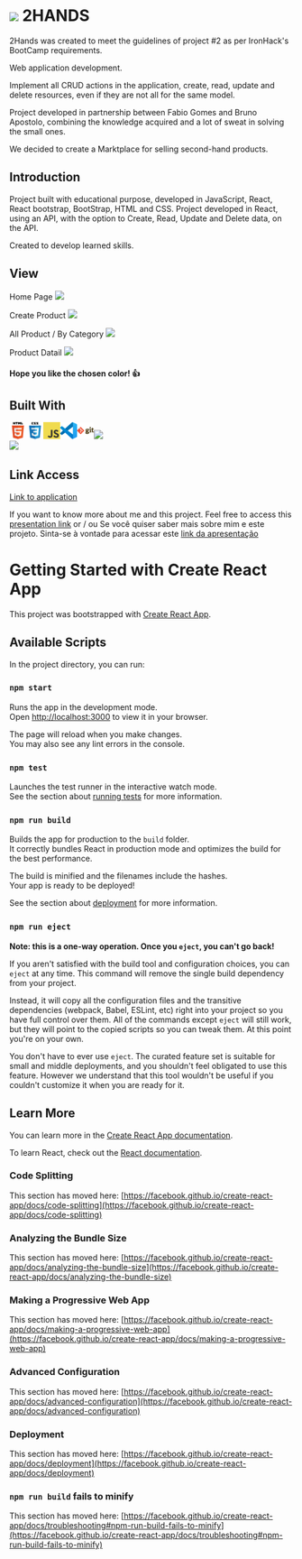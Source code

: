 # <code><img height="30" src="https://i.imgur.com/M6EU0Xr.png"></code> 2HANDS

2Hands was created to meet the guidelines of project #2 as per IronHack's BootCamp requirements.

Web application development.

Implement all CRUD actions in the application, create, read, update and delete resources, even if they are not all for the same model.

Project developed in partnership between Fabio Gomes and Bruno Apostolo, combining the knowledge acquired and a lot of sweat in solving the small ones.

We decided to create a Marktplace for selling second-hand products.

## Introduction

Project built with educational purpose, developed in JavaScript, React, React bootstrap, BootStrap, HTML and CSS.
Project developed in React, using an API, with the option to Create, Read, Update and Delete data, on the API.

Created to develop learned skills.

## View

Home Page
<code><img height="" src="https://i.imgur.com/wWPc0t9.png"></code>

Create Product
<code><img height="" src=" https://i.imgur.com/LGE4Oz6.png"></code>

All Product / By Category
<code><img height="" src=" https://i.imgur.com/mzApWK6.png"></code>

Product Datail
<code><img height="" src=" https://i.imgur.com/Iu6Q9pG.png"></code>

#### Hope you like the chosen color! 👍

## Built With

<code><img height="30" src="https://raw.githubusercontent.com/github/explore/80688e429a7d4ef2fca1e82350fe8e3517d3494d/topics/html/html.png"></code><code><img height="30" src="https://raw.githubusercontent.com/github/explore/80688e429a7d4ef2fca1e82350fe8e3517d3494d/topics/css/css.png"></code><code><img height="30" src="https://raw.githubusercontent.com/github/explore/80688e429a7d4ef2fca1e82350fe8e3517d3494d/topics/javascript/javascript.png"></code><code><img height="30" src="https://raw.githubusercontent.com/github/explore/80688e429a7d4ef2fca1e82350fe8e3517d3494d/topics/visual-studio-code/visual-studio-code.png"></code><code><img height="30" src="https://raw.githubusercontent.com/github/explore/80688e429a7d4ef2fca1e82350fe8e3517d3494d/topics/git/git.png"><img height="30" src="https://avatars.githubusercontent.com/u/6412038?s=280&v=4"> <img height="30" src="https://i.imgur.com/TMcPy5m.jpg"></code>

## Link Access

[Link to application](https://secondhands.netlify.app/)

If you want to know more about me and this project. Feel free to access this [presentation link](https://docs.google.com/presentation/d/1n85k9BQWHUHj2wgEwneYGcqpdxoWzULiYz8gY-2OGnY/edit?usp=sharing)
or / ou
Se você quiser saber mais sobre mim e este projeto. Sinta-se à vontade para acessar este [link da apresentação](https://docs.google.com/presentation/d/1a96r2ucxDOminL6b2sJGpslbIuP0mMQ-wBkL-M609F8/edit?usp=sharing)

# Getting Started with Create React App

This project was bootstrapped with [Create React App](https://github.com/facebook/create-react-app).

## Available Scripts

In the project directory, you can run:

### `npm start`

Runs the app in the development mode.\
Open [http://localhost:3000](http://localhost:3000) to view it in your browser.

The page will reload when you make changes.\
You may also see any lint errors in the console.

### `npm test`

Launches the test runner in the interactive watch mode.\
See the section about [running tests](https://facebook.github.io/create-react-app/docs/running-tests) for more information.

### `npm run build`

Builds the app for production to the `build` folder.\
It correctly bundles React in production mode and optimizes the build for the best performance.

The build is minified and the filenames include the hashes.\
Your app is ready to be deployed!

See the section about [deployment](https://facebook.github.io/create-react-app/docs/deployment) for more information.

### `npm run eject`

**Note: this is a one-way operation. Once you `eject`, you can't go back!**

If you aren't satisfied with the build tool and configuration choices, you can `eject` at any time. This command will remove the single build dependency from your project.

Instead, it will copy all the configuration files and the transitive dependencies (webpack, Babel, ESLint, etc) right into your project so you have full control over them. All of the commands except `eject` will still work, but they will point to the copied scripts so you can tweak them. At this point you're on your own.

You don't have to ever use `eject`. The curated feature set is suitable for small and middle deployments, and you shouldn't feel obligated to use this feature. However we understand that this tool wouldn't be useful if you couldn't customize it when you are ready for it.

## Learn More

You can learn more in the [Create React App documentation](https://facebook.github.io/create-react-app/docs/getting-started).

To learn React, check out the [React documentation](https://reactjs.org/).

### Code Splitting

This section has moved here: [https://facebook.github.io/create-react-app/docs/code-splitting](https://facebook.github.io/create-react-app/docs/code-splitting)

### Analyzing the Bundle Size

This section has moved here: [https://facebook.github.io/create-react-app/docs/analyzing-the-bundle-size](https://facebook.github.io/create-react-app/docs/analyzing-the-bundle-size)

### Making a Progressive Web App

This section has moved here: [https://facebook.github.io/create-react-app/docs/making-a-progressive-web-app](https://facebook.github.io/create-react-app/docs/making-a-progressive-web-app)

### Advanced Configuration

This section has moved here: [https://facebook.github.io/create-react-app/docs/advanced-configuration](https://facebook.github.io/create-react-app/docs/advanced-configuration)

### Deployment

This section has moved here: [https://facebook.github.io/create-react-app/docs/deployment](https://facebook.github.io/create-react-app/docs/deployment)

### `npm run build` fails to minify

This section has moved here: [https://facebook.github.io/create-react-app/docs/troubleshooting#npm-run-build-fails-to-minify](https://facebook.github.io/create-react-app/docs/troubleshooting#npm-run-build-fails-to-minify)
